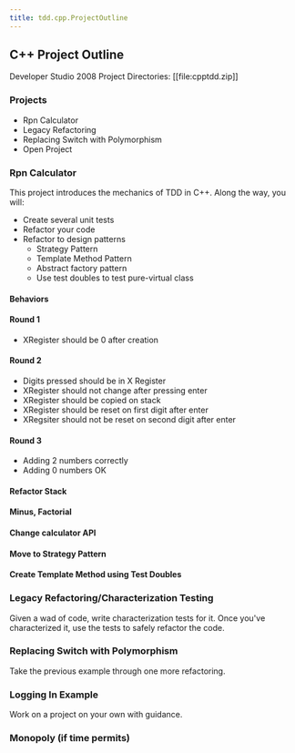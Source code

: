 ```yaml
---
title: tdd.cpp.ProjectOutline
---
```

## C++ Project Outline
Developer Studio 2008 Project Directories: [[file:cpptdd.zip]]

### Projects
* Rpn Calculator
* Legacy Refactoring
* Replacing Switch with Polymorphism
* Open Project

### Rpn Calculator
This project introduces the mechanics of TDD in C++. Along the way, you will:
* Create several unit tests
* Refactor your code
* Refactor to design patterns
  * Strategy Pattern
  * Template Method Pattern
  * Abstract factory pattern
  * Use test doubles to test pure-virtual class

#### Behaviors
#### Round 1
* XRegister should be 0 after creation

#### Round 2
* Digits pressed should be in X Register
* XRegister should not change after pressing enter
* XRegister should be copied on stack
* XRegister should be reset on first digit after enter
* XRegsiter should not be reset on second digit after enter

#### Round 3
* Adding 2 numbers correctly
* Adding 0 numbers OK

#### Refactor Stack
#### Minus, Factorial
#### Change calculator API
#### Move to Strategy Pattern
#### Create Template Method using Test Doubles

### Legacy Refactoring/Characterization Testing
Given a wad of code, write characterization tests for it. Once you've characterized it, use the tests to safely refactor the code.

### Replacing Switch with Polymorphism
Take the previous example through one more refactoring.

### Logging In Example
Work on a project on your own with guidance.

### Monopoly (if time permits)
 
